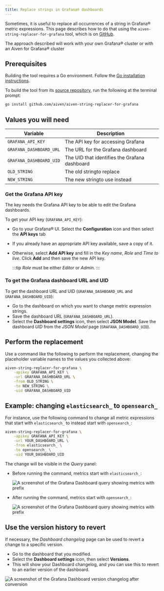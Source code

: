```yaml
---
title: Replace strings in Grafana® dashboards
---
```


Sometimes, it is useful to replace all occurrences of a string in
Grafana® metric expressions. This page describes how to do that using
the `aiven-string-replacer-for-grafana` tool, which is on
[GitHub](https://github.com/aiven/aiven-string-replacer-for-grafana).

The approach described will work with your own Grafana® cluster or with
an Aiven for Grafana® cluster

## Prerequisites

Building the tool requires a Go environment. Follow the [Go installation
instructions](https://go.dev/dl/).

To build the tool from its [source
repository](https://github.com/aiven/aiven-string-replacer-for-grafana),
run the following at the terminal prompt:

```bash
go install github.com/aiven/aiven-string-replacer-for-grafana
```

## Values you will need

 | Variable                | Description                                   |
 | ----------------------- | --------------------------------------------- |
 | `GRAFANA_API_KEY`       | The API key for accessing Grafana             |
 | `GRAFANA_DASHBOARD_URL` | The URL for the Grafana dashboard             |
 | `GRAFANA_DASHBOARD_UID` | The UID that identifies the Grafana dashboard |
 | `OLD_STRING`            | The old stringto replace      |
 | `NEW_STRING`            | The new stringto use instead  |

### Get the Grafana API key

The key needs the Grafana API key to be able to edit the Grafana
dashboards.

To get your API key (`GRAFANA_API_KEY`):

-   Go to your Grafana® UI. Select the **Configuration** icon and then
    select the **API keys** tab

-   If you already have an appropriate API key available, save a copy of
    it.

-   Otherwise, select **Add API key** and fill in the *Key name*, *Role*
    and *Time to live*. Click **Add** and then save the new API key.

    :::tip
    *Role* must be either *Editor* or *Admin*.
    :::

### To get the Grafana dashboard URL and UID

To get the dashboard URL and UID (`GRAFANA_DASHBOARD_URL` and
`GRAFANA_DASHBOARD_UID`):

-   Go to the dashboard on which you want to change metric expression
    strings.
-   Save the dashboard URL (`GRAFANA_DASHBOARD_URL`).
-   Select the **Dashboard settings** icon, then select **JSON Model**.
    Save the dashboard *UID* from the *JSON Model* page
    (`GRAFANA_DASHBOARD_UID`).

## Perform the replacement

Use a command like the following to perform the replacement, changing
the placeholder variable names to the values you collected above:

```bash
aiven-string-replacer-for-grafana \
    -apikey GRAFANA_API_KEY \
    -url GRAFANA_DASHBOARD_URL \
    -from OLD_STRING \
    -to NEW_STRING \
    -uid GRAFANA_DASHBOARD_UID
```

## Example: changing `elasticsearch_` to `opensearch_`

For instance, use the following command to change all metric expressions
that start with `elasticsearch_` to instead start with `opensearch_`:

```bash
aiven-string-replacer-for-grafana \
    -apikey GRAFANA_API_KEY \
    -url YOUR_DASHBOARD_URL \
    -from elasticsearch_ \
    -to opensearch_ \
    -uid YOUR_DASHBOARD_UID
```

The change will be visible in the *Query* panel:

-   Before running the command, metrics start with `elasticsearch_`:

    ![A screenshot of the Grafana Dashboard query showing metrics with prefix](/images/content/products/grafana/query-with-elasticsearch-prefix.png)

-   After running the command, metrics start with `opensearch_`:

    ![A screenshot of the Grafana Dashboard query showing metrics with prefix](/images/content/products/grafana/query-with-opensearch-prefix.png)

## Use the version history to revert

If necessary, the *Dashboard changelog* page can be used to revert a
change to a specific version.

-   Go to the dashboard that you modified.
-   Select the **Dashboard settings** icon, then select **Versions**.
-   This will show your Dashboard changelog, and you can use this to
    revert to an earlier version of the dashboard.

![A screenshot of the Grafana Dashboard version changelog after conversion](/images/content/products/grafana/grafana-version-changelog.png)

